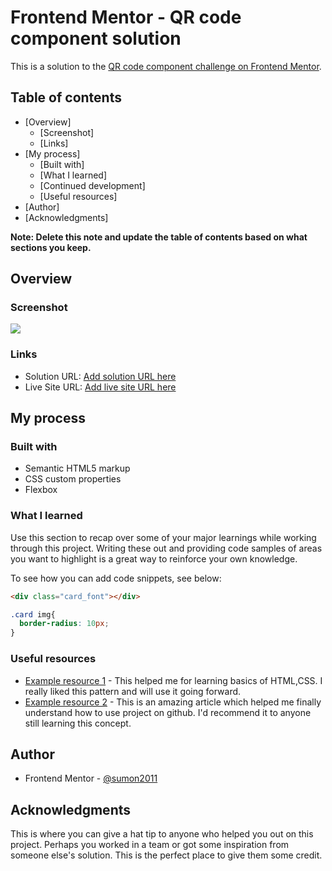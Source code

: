 # Frontend Mentor - QR code component solution

This is a solution to the [QR code component challenge on Frontend Mentor](https://www.frontendmentor.io/challenges/qr-code-component-iux_sIO_H).

## Table of contents

- [Overview]
  - [Screenshot]
  - [Links]
- [My process]
  - [Built with]
  - [What I learned]
  - [Continued development]
  - [Useful resources]
- [Author]
- [Acknowledgments]

**Note: Delete this note and update the table of contents based on what sections you keep.**

## Overview

### Screenshot

![](./screenshot.png)


### Links

- Solution URL: [Add solution URL here](https://your-solution-url.com)
- Live Site URL: [Add live site URL here](https://your-live-site-url.com)

## My process

### Built with

- Semantic HTML5 markup
- CSS custom properties
- Flexbox



### What I learned

Use this section to recap over some of your major learnings while working through this project. Writing these out and providing code samples of areas you want to highlight is a great way to reinforce your own knowledge.

To see how you can add code snippets, see below:

```html
<div class="card_font"></div>
```
```css
.card img{
  border-radius: 10px;
}
```



### Useful resources

- [Example resource 1](https://www.youtube.com/channel/UCruRBI2b_5r9T6mcvIA_5BA?sub_confirmation=1) - This helped me for learning basics of HTML,CSS. I really liked this pattern and will use it going forward.
- [Example resource 2](https://github.com/shovoalways) - This is an amazing article which helped me finally understand how to use project on github. I'd recommend it to anyone still learning this concept.


## Author
- Frontend Mentor - [@sumon2011](https://www.frontendmentor.io/profile/sumon2011)

## Acknowledgments

This is where you can give a hat tip to anyone who helped you out on this project. Perhaps you worked in a team or got some inspiration from someone else's solution. This is the perfect place to give them some credit.

